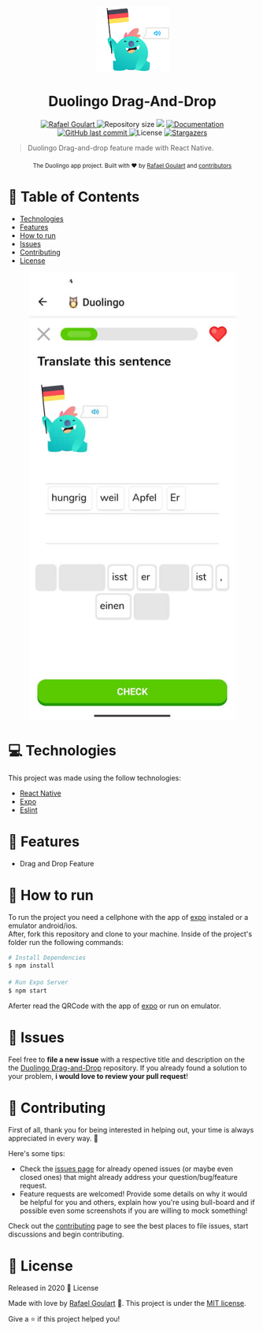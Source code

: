 <p align="center">
   <img src=".github/logo.png" width="150"/>
</p>
 
<h1 align="center">Duolingo Drag-And-Drop</h1>

<p align="center">	
   <a href="https://www.linkedin.com/in/rafael-goulartb/">
      <img alt="Rafael Goulart" src="https://img.shields.io/badge/-RafaelGoulartB-3cdece?style=flat&logo=Linkedin&logoColor=white" />
   </a>
  <img alt="Repository size" src="https://img.shields.io/github/repo-size/RafaelGoulartB/duolingo-drag-and-drop?color=3cdece">

  <img src="https://img.shields.io/badge/version-1.0.0-3cdece.svg?cacheSeconds=3cdece" />
  <a href="https://github.com/RafaelGoulartB/duolingo-drag-and-drop#readme">
    <img alt="Documentation" src="https://img.shields.io/badge/documentation-yes-3cdece.svg" target="_blank" />
  </a>
   <a href="https://github.com/RafaelGoulartB/duolingo-drag-and-drop/commits/master">
      <img alt="GitHub last commit" src="https://img.shields.io/github/last-commit/RafaelGoulartB/duolingo-drag-and-drop?color=3cdece">
  </a> 
  <img alt="License" src="https://img.shields.io/badge/license-MIT-3cdece">
   <a href="https://github.com/RafaelGoulartB/duolingo-drag-and-drop/stargazers">
      <img alt="Stargazers" src="https://img.shields.io/github/stars/RafaelGoulartB/duolingo-drag-and-drop?color=3cdece&logo=github">
   </a>
</p>

> Duolingo Drag-and-drop feature made with React Native.

<div align="center">
  <sub>The Duolingo app project. Built with ❤︎ by
    <a href="https://github.com/RafaelGoulartB">Rafael Goulart</a> and
    <a href="https://github.com/RafaelGoulartB/duolingo-drag-and-drop/graphs/contributors">
      contributors
    </a>
  </sub>
</div>


# :pushpin: Table of Contents

- [Technologies](#computer-technologies)
- [Features](#rocket-features)
- [How to run](#construction_worker-how-to-run)
- [Issues](#bug-issues)
- [Contributing](#tada-contributing)
- [License](#closed_book-license)

<div align="center">
  <img src=".github/screenshot-1.jpeg" width="420">
</div>

# :computer: Technologies
This project was made using the follow technologies:

* [React Native](https://reactnative.dev/)    
* [Expo](http://expo.io/)          
* [Eslint](https://eslint.org/)     

# :rocket: Features

* Drag and Drop Feature

# :construction_worker: How to run
To run the project you need a cellphone with the app of [expo](https://play.google.com/store/apps/details?id=host.exp.exponent) instaled or a emulator android/ios.
<br />
After, fork this repository and clone to your machine. Inside of the project's folder run the following commands:

```sh
# Install Dependencies
$ npm install

# Run Expo Server
$ npm start
```
Aferter read the QRCode with the app of [expo](https://play.google.com/store/apps/details?id=host.exp.exponent) or run on emulator.


# :bug: Issues

Feel free to **file a new issue** with a respective title and description on the the [Duolingo Drag-and-Drop](https://github.com/RafaelGoulartB/duolingo-drag-and-drop/issues) repository. If you already found a solution to your problem, **i would love to review your pull request**!

# :tada: Contributing
First of all, thank you for being interested in helping out, your time is always appreciated in every way. :100:

Here's some tips:

* Check the [issues page](https://github.com/RafaelGoulartB/duolingo-drag-and-drop/issues) for already opened issues (or maybe even closed ones) that might already address your question/bug/feature request.
* Feature requests are welcomed! Provide some details on why it would be helpful for you and others, explain how you're using bull-board and if possible even some screenshots if you are willing to mock something!

Check out the [contributing](./CONTRIBUTING.md) page to see the best places to file issues, start discussions and begin contributing.

# :closed_book: License

Released in 2020 :closed_book: License

Made with love by [Rafael Goulart](https://github.com/RafaelGoulartB) 🚀.
This project is under the [MIT license](./LICENSE).


Give a ⭐️ if this project helped you!

